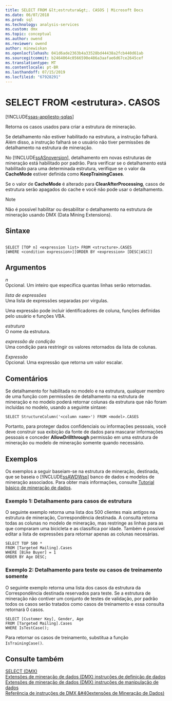```yaml
---
title: SELECT FROM &lt;estrutura&gt;. CASOS | Microsoft Docs
ms.date: 06/07/2018
ms.prod: sql
ms.technology: analysis-services
ms.custom: dmx
ms.topic: conceptual
ms.author: owend
ms.reviewer: owend
author: minewiskan
ms.openlocfilehash: 041d6ade2363b4a33528bd44438a2fcb440d61ab
ms.sourcegitcommit: b2464064c0566590e486a3aafae6d67ce2645cef
ms.translationtype: MT
ms.contentlocale: pt-BR
ms.lasthandoff: 07/15/2019
ms.locfileid: "67928291"
---
```

# <a name="select-from-ltstructuregtcases"></a>SELECT FROM &lt;estrutura&gt;. CASOS
[!INCLUDE[ssas-appliesto-sqlas](../includes/ssas-appliesto-sqlas.md)]

  Retorna os casos usados para criar a estrutura de mineração.  
  
 Se detalhamento não estiver habilitado na estrutura, a instrução falhará. Além disso, a instrução falhará se o usuário não tiver permissões de detalhamento na estrutura de mineração.  
  
 No [!INCLUDE[ssASnoversion](../includes/ssasnoversion-md.md)], detalhamento em novas estruturas de mineração está habilitado por padrão. Para verificar se o detalhamento está habilitado para uma determinada estrutura, verifique se o valor da **CacheMode** estiver definida como **KeepTrainingCases**.  
  
 Se o valor de **CacheMode** é alterado para **ClearAfterProcessing**, casos de estrutura serão apagados do cache e você não pode usar o detalhamento.  
  
> [!NOTE]  
>  Não é possível habilitar ou desabilitar o detalhamento na estrutura de mineração usando DMX (Data Mining Extensions).  
  
## <a name="syntax"></a>Sintaxe  
  
```  
  
SELECT [TOP n] <expression list> FROM <structure>.CASES  
[WHERE <condition expression>][ORDER BY <expression> [DESC|ASC]]  
```  
  
## <a name="arguments"></a>Argumentos  
 *n*  
 Opcional. Um inteiro que especifica quantas linhas serão retornadas.  
  
 *lista de expressões*  
 Uma lista de expressões separadas por vírgulas.  
  
 Uma expressão pode incluir identificadores de coluna, funções definidas pelo usuário e funções VBA.  
  
 *estrutura*  
 O nome da estrutura.  
  
 *expressão de condição*  
 Uma condição para restringir os valores retornados da lista de colunas.  
  
 *Expressão*  
 Opcional. Uma expressão que retorna um valor escalar.  
  
## <a name="remarks"></a>Comentários  
 Se detalhamento for habilitada no modelo e na estrutura, qualquer membro de uma função com permissões de detalhamento na estrutura de mineração e no modelo poderá retornar colunas da estrutura que não foram incluídas no modelo, usando a seguinte sintaxe:  
  
```  
SELECT StructureColumn('<column name>') FROM <model>.CASES  
```  
  
 Portanto, para proteger dados confidenciais ou informações pessoais, você deve construir sua exibição da fonte de dados para mascarar informações pessoais e conceder **AllowDrillthrough** permissão em uma estrutura de mineração ou modelo de mineração somente quando necessário.  
  
## <a name="examples"></a>Exemplos  
 Os exemplos a seguir baseiam-se na estrutura de mineração, destinada, que se baseia o [!INCLUDE[ssAWDWsp](../includes/ssawdwsp-md.md)] banco de dados e modelos de mineração associados. Para obter mais informações, consulte [Tutorial básico de mineração de dados](https://msdn.microsoft.com/library/6602edb6-d160-43fb-83c8-9df5dddfeb9c).  
  
### <a name="example-1-drill-through-to-structure-cases"></a>Exemplo 1: Detalhamento para casos de estrutura  
 O seguinte exemplo retorna uma lista dos 500 clientes mais antigos na estrutura de mineração, Correspondência destinada. A consulta retorna todas as colunas no modelo de mineração, mas restringe as linhas para as que compraram uma bicicleta e as classifica por idade. Também é possível editar a lista de expressões para retornar apenas as colunas necesárias.  
  
```  
SELECT TOP 500 *  
FROM [Targeted Mailing].Cases  
WHERE [Bike Buyer] = 1  
ORDER BY Age DESC;  
```  
  
### <a name="example-2-drillthrough-to-test-or-training-cases-only"></a>Exemplo 2: Detalhamento para teste ou casos de treinamento somente  
 O seguinte exemplo retorna uma lista dos casos da estrutura da Correspondência destinada reservados para teste. Se a estrutura de mineração não contiver um conjunto de testes de validação, por padrão todos os casos serão tratados como casos de treinamento e essa consulta retornará 0 casos.  
  
```  
SELECT [Customer Key], Gender, Age  
FROM [Targeted Mailing].Cases  
WHERE IsTestCase();  
```  
  
 Para retornar os casos de treinamento, substitua a função `IsTrainingCase()`.  
  
## <a name="see-also"></a>Consulte também  
 [SELECT &#40;DMX&#41;](../dmx/select-dmx.md)   
 [Extensões de mineração de dados &#40;DMX&#41; instruções de definição de dados](../dmx/dmx-statements-data-definition.md)   
 [Extensões de mineração de dados &#40;DMX&#41; instruções de manipulação de dados](../dmx/dmx-statements-data-manipulation.md)   
 [Referência de instruções de DMX &#40extensões de Mineração de Dados&#41;](../dmx/data-mining-extensions-dmx-statements.md)  
  
  
